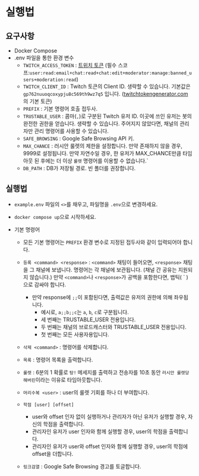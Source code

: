실행법
===

요구사항
---
- Docker Compose
- .env 파일을 통한 환경 변수 
    - `TWITCH_ACCESS_TOKEN` : [트위치 토큰](https://twitchtokengenerator.com/quick/qONuuotkyB) (필수
      스코프:`user:read:email+chat:read+chat:edit+moderator:manage:banned_users+moderation:read`)
    - `TWITCH_CLIENT_ID` : Twitch 토큰의 Client ID. 생략할 수 있습니다. 기본값은 `gp762nuuoqcoxypju8c569th9wz7q5`
      입니다. ([twitchtokengenerator.com]()의 기본 토큰)
    - `PREFIX` : 기본 명령어 호출 접두사.
    - `TRUSTABLE_USER` : 콤마(`,`)로 구분된 Twitch 유저 ID. 이곳에 쓰인 유저는 봇의 완전한 권한을 얻습니다. 생략할 수 있습니다. 주어지지 않았다면, 채널의 관리자만 관리 명령어를
      사용할 수 있습니다.
    - `SAFE_BROWSING` : Google Safe Browsing API 키.
    - `MAX_CHANCE` : 러시안 룰렛의 제한을 설정합니다. 만약 존재하지 않을 경우, 9999로 설정됩니다. 만약 자연수일 경우, 한 유저가 MAX_CHANCE만큼 타임아웃 된 후에는 더 이상 `룰렛`
      명령어를 이용할 수 없습니다.`
    - `DB_PATH` : DB가 저장될 경로. 빈 폴더를 권장합니다.

실행법
---

- `example.env` 파일의 `<>`를 채우고, 파일명을 `.env`으로 변경하세요.
- `docker compose up`으로 시작하세요.

- 기본 명령어
    - 모든 기본 명령어는 `PREFIX` 환경 변수로 지정된 접두사와 같이 입력되어야 합니다.

    - `등록 <command> <response>` : `<command>` 채팅이 들어오면, `<response>` 채팅을 그 채널에 보냅니다. 명령어는 각 채널에 보관됩니다. (채널 간 공유는 지원되지
      않습니다.) 만약 `<command>`나 `<response>`가 공백을 포함한다면, 뱁틱( \` )으로 감싸야 합니다.
        - 만약 response에 `;;`이 포함된다면, 출력값은 유저의 권한에 의해 좌우됩니다.
            - 예시로, `a;;b;;c`는 `a`, `b`, `c`로 구분됩니다.
            - 세 번째는 TRUSTABLE_USER 전용입니다.
            - 두 번째는 채널의 브로드캐스터와 TRUSTABLE_USER 전용입니다.
            - 첫 번째는 모든 사용자용입니다.
    - `삭제 <command>` : 명령어를 삭제합니다.
    - `목록` : 명령어 목록을 출력합니다.
    - `룰렛` : 6분의 1 확률로 `탕!` 메세지를 출력하고 전송자를 10초 동안 `러시안 룰렛당해버린`이라는 이유로 타임아웃합니다.
    - `머리수복 <user>` : user의 룰렛 기회를 하나 더 부여합니다.
    - `학점 [user] [offset]`
        - user와 offset 인자 없이 실행하거나 관리자가 아닌 유저가 실행할 경우, 자신의 학점을 출력합니다.
        - 관리자인 유저가 user 인자와 함께 실행할 경우, user의 학점을 출력합니다.
        - 관리자인 유저가 user와 offset 인자와 함께 실행할 경우, user의 학점에 offset을 더합니다.
    - `링크검열` : Google Safe Browsing 경고를 토글합니다.